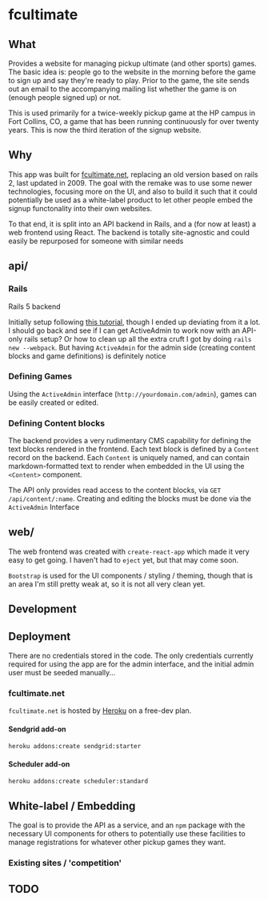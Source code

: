 # fcultimate

## What

Provides a website for managing pickup ultimate (and other sports) games. The
basic idea is: people go to the website in the morning before the game to sign
up and say they're ready to play. Prior to the game, the site sends out an email
to the accompanying mailing list whether the game is on (enough people signed
up) or not.

This is used primarily for a twice-weekly pickup game at the HP campus in Fort
Collins, CO, a game that has been running continuously for over twenty years.
This is now the third iteration of the signup website.

## Why

This app was built for [fcultimate.net](http://fcultimate.net), replacing an old
version based on rails 2, last updated in 2009. The goal with the remake was to
use some newer technologies, focusing more on the UI, and also to build it such
that it could potentially be used as a white-label product to let other people
embed the signup functonality into their own websites.

To that end, it is split into an API backend in Rails, and a (for now at least)
a web frontend using React. The backend is totally site-agnostic and could
easily be repurposed for someone with similar needs

## api/

### Rails

Rails 5 backend

Initially setup following
[this tutorial](https://medium.com/superhighfives/a-top-shelf-web-stack-rails-5-api-activeadmin-create-react-app-de5481b7ec0b),
though I ended up deviating from it a lot. I should go back and see if I can get
ActiveAdmin to work now with an API-only rails setup? Or how to clean up all the
extra cruft I got by doing `rails new --webpack`. But having `ActiveAdmin` for
the admin side (creating content blocks and game definitions) is definitely
notice

### Defining Games

Using the `ActiveAdmin` interface (`http://yourdomain.com/admin`), games can be
easily created or edited.

### Defining Content blocks

The backend provides a very rudimentary CMS capability for defining the text
blocks rendered in the frontend. Each text block is defined by a `Content`
record on the backend. Each `Content` is uniquely named, and can contain
markdown-formatted text to render when embedded in the UI using the `<Content>`
component.

The API only provides read access to the content blocks, via `GET
/api/content/:name`. Creating and editing the blocks must be done via the
`ActiveAdmin` Interface

## web/

The web frontend was created with `create-react-app` which made it very easy to
get going. I haven't had to `eject` yet, but that may come soon.

`Bootstrap` is used for the UI components / styling / theming, though that is an
area I'm still pretty weak at, so it is not all very clean yet.

## Development

## Deployment

There are no credentials stored in the code. The only credentials currently
required for using the app are for the admin interface, and the initial admin
user must be seeded manually...

### fcultimate.net

`fcultimate.net` is hosted by [Heroku](heroku.com) on a free-dev plan.

#### Sendgrid add-on

```bash
heroku addons:create sendgrid:starter
```

#### Scheduler add-on

```bash
heroku addons:create scheduler:standard
```

## White-label / Embedding

The goal is to provide the API as a service, and an `npm` package with the
necessary UI components for others to potentially use these facilities to manage
registrations for whatever other pickup games they want.

### Existing sites / 'competition'

## TODO
